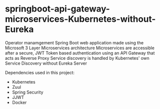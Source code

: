 # springboot-api-gateway-microservices-Kubernetes-without-Eureka

Operator manamgement Spring Boot web application made using the Microsoft 3 Layer Microservices architecture
Microservices are accessible after a secure, JWT Token based authentication using an API Gateway that acts as Reverse Proxy
Service discovery is handled by Kubernetes' own Service Discovery without Eureka Server

Dependencies used in this project:

- Kubernetes
- Zuul
- Spring Security
- JJWT
- Docker

